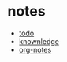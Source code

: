 # notes

* [todo](org-notes/todo.d)
* [knownledge](org-notes/knowlegde.org)
* [org-notes](org-notes/toc.org)
